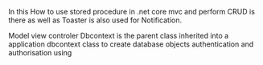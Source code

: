 In this How to use stored procedure in .net core mvc and perform CRUD is there as well as Toaster is also used for Notification.

Model view controler
Dbcontext is the parent class inherited into a application dbcontext class to create database objects
authentication and authorisation using